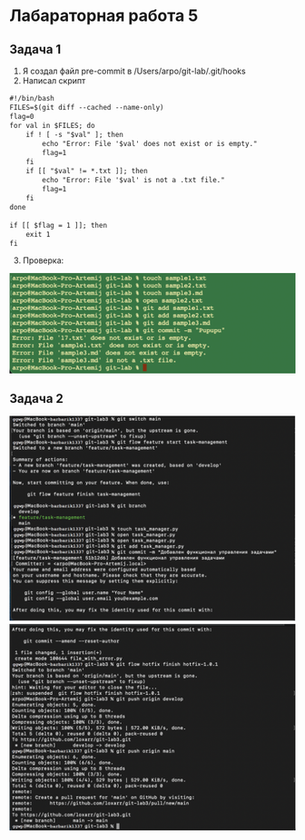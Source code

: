 # Лабараторная работа 5
## Задача 1
1. Я создал файл pre-commit в /Users/arpo/git-lab/.git/hooks
2. Написал скрипт
```
#!/bin/bash
FILES=$(git diff --cached --name-only)
flag=0
for val in $FILES; do
	if ! [ -s "$val" ]; then
		echo "Error: File '$val' does not exist or is empty."
		flag=1
	fi
	if [[ "$val" != *.txt ]]; then
        echo "Error: File '$val' is not a .txt file."
        flag=1
    fi
done

if [[ $flag = 1 ]]; then
	exit 1
fi
```
3. Проверка:
<img width="536" alt="Снимок экрана 2024-12-10 в 21 38 02" src="image1.png">

## Задача 2

<img width="689" alt="Снимок экрана 2024-12-11 в 14 52 13" src="image2.png">
<img width="690" alt="Снимок экрана 2024-12-11 в 14 52 26" src="image3.png">

